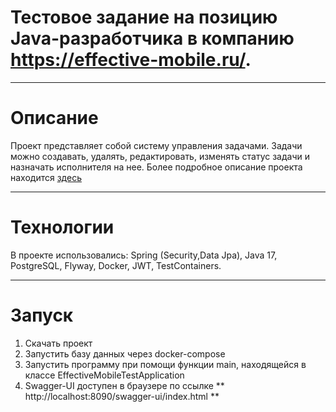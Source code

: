 # Тестовое задание на позицию Java-разработчика в компанию https://effective-mobile.ru/.
____
# Описание
Проект представляет собой систему управления задачами. Задачи можно создавать, удалять, редактировать, изменять статус задачи и назначать исполнителя на нее.
Более подробное описание проекта находится [здесь](https://docs.google.com/document/d/1wiFvql_Wyj6OgqOtsFeJoeffbcXqW-U3/edit?pli=1)
____
# Технологии
В проекте использовались: Spring (Security,Data Jpa), Java 17, PostgreSQL, Flyway, Docker, JWT, TestContainers.
____
# Запуск
1. Скачать проект
2. Запустить базу данных через docker-compose
3. Запустить программу при помощи функции main, находящейся в классе EffectiveMobileTestApplication
4. Swagger-UI доступен в браузере по ссылке ** http://localhost:8090/swagger-ui/index.html **
